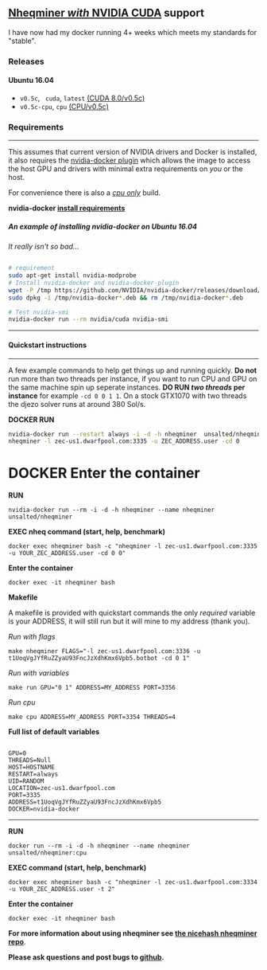 ## [Nheqminer *with* NVIDIA CUDA](https://github.com/unsalted/docker-nheqminer-cuda) support

I have now had my docker running 4+ weeks which meets my standards for "stable".

### Releases

#### Ubuntu 16.04
- `v0.5c`, ` cuda`, `latest` [(CUDA 8.0/v0.5c)](https://github.com/unsalted/docker-nheqminer-cuda/blob/master/Dockerfile)
- `v0.5c-cpu`, `cpu` [(CPU/v0.5c)](https://github.com/unsalted/docker-nheqminer-cuda/blob/cpu/Dockerfile)

### Requirements
---
This assumes that current version of NVIDIA drivers and Docker is installed, it also requires the [nvidia-docker plugin](https://github.com/NVIDIA/nvidia-docker) which allows the image to access the host GPU and drivers with minimal extra requirements on *you* or  the host.

For convenience there is also a [*cpu only*](https://github.com/unsalted/docker-nheqminer-cuda/blob/cpu/Dockerfile) build.

**nvidia-docker [install requirements](https://github.com/NVIDIA/nvidia-docker/wiki/Installation)**

##### An example of installing nvidia-docker on Ubuntu 16.04
*It really isn't so bad...*
```bash

# requirement
sudo apt-get install nvidia-modprobe
# Install nvidia-docker and nvidia-docker-plugin
wget -P /tmp https://github.com/NVIDIA/nvidia-docker/releases/download/v1.0.0/nvidia-docker_1.0.0-1_amd64.deb
sudo dpkg -i /tmp/nvidia-docker*.deb && rm /tmp/nvidia-docker*.deb

# Test nvidia-smi
nvidia-docker run --rm nvidia/cuda nvidia-smi

```
---

#### Quickstart instructions
---
A few example commands to help get things up and running quickly.
**Do not** run more than two threads per instance, if you want to run CPU and GPU on the same machine spin up seperate instances.
**DO RUN *two threads* per instance** for example `-cd 0 0 1 1`.
On a stock GTX1070 with two threads the djezo solver runs at around 380 Sol/s.

**DOCKER RUN**
```bash 
nvidia-docker run --restart always -i -d -h nheqminer  unsalted/nheqminer \
nheqminer -l zec-us1.dwarfpool.com:3335 -u ZEC_ADDRESS.user -cd 0 
```

**DOCKER Enter the container**
=======
**RUN**

`nvidia-docker run --rm -i -d -h nheqminer --name nheqminer unsalted/nheqminer`

**EXEC nheq command (start, help, benchmark)**

`docker exec nheqminer bash -c "nheqminer -l zec-us1.dwarfpool.com:3335 -u YOUR_ZEC_ADDRESS.user -cd 0 0"`

**Enter the container**

`docker exec -it nheqminer bash`


**Makefile**

A makefile is provided with quickstart commands the only *required* variable is your ADDRESS, it will still run but it will mine to my address (thank you).

*Run with flags*

`make nheqminer FLAGS="-l zec-us1.dwarfpool.com:3336 -u t1UoqVgJYfRuZZyaU93FncJzXdhKmx6Vpb5.botbot -cd 0 1"`

*Run with variables*

`make run GPU="0 1" ADDRESS=MY_ADDRESS PORT=3356`

*Run cpu*

`make cpu ADDRESS=MY_ADDRESS PORT=3354 THREADS=4`


**Full list of default variables**

```

GPU=0
THREADS=Null
HOST=HOSTNAME
RESTART=always
UID=RANDOM
LOCATION=zec-us1.dwarfpool.com
PORT=3335
ADDRESS=t1UoqVgJYfRuZZyaU93FncJzXdhKmx6Vpb5
DOCKER=nvidia-docker

```
---
**RUN**

`docker run --rm -i -d -h nheqminer --name nheqminer unsalted/nheqminer:cpu`

**EXEC command (start, help, benchmark)**

`docker exec nheqminer bash -c "nheqminer -l zec-us1.dwarfpool.com:3334 -u YOUR_ZEC_ADDRESS.user -t 2"`

**Enter the container**

`docker exec -it nheqminer bash`


**For more information about using nheqminer see [the nicehash nheqminer repo](https://github.com/nicehash/nheqminer)**.

**Please ask questions and post bugs to [github](https://github.com/unsalted/docker-nheqminer-cuda).**
